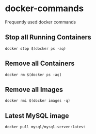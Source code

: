 # docker-commands
Frequently used docker commands

## Stop all Running Containers

```
docker stop $(docker ps -aq)
```

## Remove all Containers

```
docker rm $(docker ps -aq)
```

## Remove all Images

```
docker rmi $(docker images -q)
```




## Latest MySQL image

```
docker pull mysql/mysql-server:latest
```
